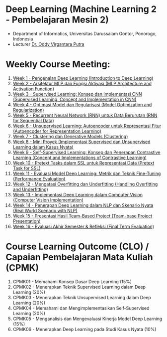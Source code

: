 # Deep Learning (Machine Learning 2 - Pembelajaran Mesin 2)
- Department of Informatics, Universitas Darussalam Gontor, Ponorogo, Indonesia
- Lecturer [Dr. Oddy Virgantara Putra](https://virgantara.github.io/)

# Weekly Course Meeting:

1. [Week 1 - Pengenalan Deep Learning (Introduction to Deep Learning)](courses/week01/README.md)
1. [Week 2 - Arsitektur MLP dan Fungsi Aktivasi (MLP Architecture and Activation Function)](courses/week02/README.md)
1. [Week 3 - Supervised Learning: Konsep dan Implementasi CNN (Supervised Learning: Concept and Implementation in CNN)](courses/week03/README.md)
1. [Week 4 - Optimasi Model dan Regularisasi (Model Optimization and Regularization)](courses/week04/README.md)
1. [Week 5 - Recurrent Neural Network (RNN) untuk Data Berurutan (RNN for Sequential Data)](courses/week05/README.md)
1. [Week 6 - Unsupervised Learning: Autoencoder untuk Representasi Fitur (Autoencoder for Representation Learning)](courses/week06/README.md)
1. [Week 7 - Clustering dan Generative Models (Clustering)](courses/week07/README.md)
1. [Week 8 - Mini Proyek (Implementasi Supervised dan Unsupervised Learning dalam Kasus Nyata)](courses/week08/README.md)
1. [Week 9 - Self-Supervised Learning: Konsep dan Penerapan Contrastive Learning (Concept and Implementations of Contrastive Learning)](courses/week09/README.md)
1. [Week 10 - Pretext Tasks dalam SSL untuk Representasi Data (Pretext Task for SSL)](courses/week10/README.md)
1. [Week 11 - Evaluasi Model Deep Learning: Metrik dan Teknik Fine-Tuning (Performance Evaluation)](courses/week11/README.md)
1. [Week 12 - Mengatasi Overfitting dan Underfitting (Handling Overfitting and Underfitting)](courses/week12/README.md)
1. [Week 13 - Implementasi Deep Learning dalam Computer Vision (Computer Vision Implementation)](courses/week13/README.md)
1. [Week 14 - Penerapan Deep Learning dalam NLP dan Skenario Nyata (Real World Scenario with NLP)](courses/week14/README.md)
1. [Week 15 - Presentasi Hasil Team-Based Project (Team-base Project Presentation)](courses/week15/README.md)
1. [Week 16 - Evaluasi Akhir Semester & Refleksi (Final Term Evaluation)](courses/week16/README.md)

# Course Learning Outcome (CLO) / Capaian Pembelajaran Mata Kuliah (CPMK)
1. CPMK01 - Memahami Konsep Dasar Deep Learning (15%)
2. CPMK02 - Menerapkan Teknik Supervised Learning dalam Deep Learning (20%)
3. CPMK03 - Menerapkan Teknik Unsupervised Learning dalam Deep Learning (20%)
4. CPMK04 - Memahami dan Mengimplementasikan Self-Supervised Learning (20%)
5. CPMK05 - Menganalisis dan Mengevaluasi Kinerja Model Deep Learning (15%)
6. CPMK06 - Menerapkan Deep Learning pada Studi Kasus Nyata (10%)
